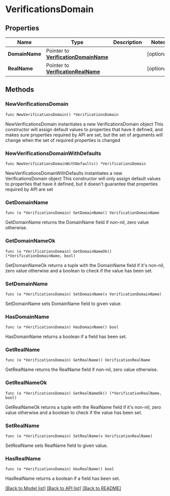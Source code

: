 # VerificationsDomain

## Properties

Name | Type | Description | Notes
------------ | ------------- | ------------- | -------------
**DomainName** | Pointer to [**VerificationDomainName**](VerificationDomainName.md) |  | [optional] 
**RealName** | Pointer to [**VerificationRealName**](VerificationRealName.md) |  | [optional] 

## Methods

### NewVerificationsDomain

`func NewVerificationsDomain() *VerificationsDomain`

NewVerificationsDomain instantiates a new VerificationsDomain object
This constructor will assign default values to properties that have it defined,
and makes sure properties required by API are set, but the set of arguments
will change when the set of required properties is changed

### NewVerificationsDomainWithDefaults

`func NewVerificationsDomainWithDefaults() *VerificationsDomain`

NewVerificationsDomainWithDefaults instantiates a new VerificationsDomain object
This constructor will only assign default values to properties that have it defined,
but it doesn't guarantee that properties required by API are set

### GetDomainName

`func (o *VerificationsDomain) GetDomainName() VerificationDomainName`

GetDomainName returns the DomainName field if non-nil, zero value otherwise.

### GetDomainNameOk

`func (o *VerificationsDomain) GetDomainNameOk() (*VerificationDomainName, bool)`

GetDomainNameOk returns a tuple with the DomainName field if it's non-nil, zero value otherwise
and a boolean to check if the value has been set.

### SetDomainName

`func (o *VerificationsDomain) SetDomainName(v VerificationDomainName)`

SetDomainName sets DomainName field to given value.

### HasDomainName

`func (o *VerificationsDomain) HasDomainName() bool`

HasDomainName returns a boolean if a field has been set.

### GetRealName

`func (o *VerificationsDomain) GetRealName() VerificationRealName`

GetRealName returns the RealName field if non-nil, zero value otherwise.

### GetRealNameOk

`func (o *VerificationsDomain) GetRealNameOk() (*VerificationRealName, bool)`

GetRealNameOk returns a tuple with the RealName field if it's non-nil, zero value otherwise
and a boolean to check if the value has been set.

### SetRealName

`func (o *VerificationsDomain) SetRealName(v VerificationRealName)`

SetRealName sets RealName field to given value.

### HasRealName

`func (o *VerificationsDomain) HasRealName() bool`

HasRealName returns a boolean if a field has been set.


[[Back to Model list]](../README.md#documentation-for-models) [[Back to API list]](../README.md#documentation-for-api-endpoints) [[Back to README]](../README.md)


